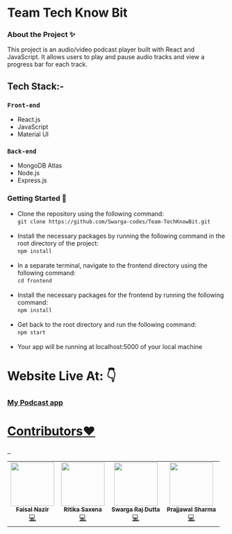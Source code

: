# Team Tech Know Bit

<h3>About the Project ✨</h3>

This project is an audio/video podcast player built with React and JavaScript. It allows users to play and pause audio tracks and view a progress bar for each track.

## Tech Stack:- 
### `Front-end`
* React.js
* JavaScript
* Material UI

### `Back-end`
* MongoDB Atlas
* Node.js
* Express.js


### Getting Started 📑

* Clone the repository using the following command: <br>
``` git clone https://github.com/Swarga-codes/Team-TechKnowBit.git ``` <br><br>
* Install the necessary packages by running the following command in the root directory of the project: <br>
``` npm install ``` <br><br>
* In a separate terminal, navigate to the frontend directory using the following command:  <br>
``` cd frontend ``` <br><br>
* Install the necessary packages for the frontend by running the following command:  <br>
``` npm install ``` <br><br>
* Get back to the root directory and run the following command: <br>
``` npm start ``` <br><br>
* Your app will be running at localhost:5000 of your local machine <br> 

<h1>Website Live At: 👇</h1>

### <a href="https://techknowbit.cyclic.app/"> My Podcast app


<h1>Contributors❤</h1>
<table>
  <tr>
    <td align="center">
            <a href="https://github.com/faisalnazir7">
              <img src="https://avatars.githubusercontent.com/u/76447944?v=4" width="100px" alt=""/><br />
              <sub><b>Faisal Nazir</b></sub>
            </a><br/>
            <a href="https://github.com/faisalnazir7">
                💻
            </a>
          </td>
     <td align="center">
            <a href="https://github.com/Ritika091">
              <img src="https://avatars.githubusercontent.com/u/74368711?v=4" width="100px" alt=""/><br />
              <sub><b>Ritika Saxena</b></sub>
            </a><br/>
            <a href="https://github.com/Ritika091">   
               💻
            </a>
          </td>
    <td align="center">
            <a href="https://github.com/Swarga-codes">
              <img src="https://avatars.githubusercontent.com/u/72154312?s=400&v=4" width="100px" alt=""/><br />
              <sub><b>Swarga Raj Dutta</b></sub>
            </a><br/>
            <a href="https://github.com/Swarga-codes">
                  💻
            </a>
          </td>
     <td align="center">
            <a href="https://github.com/Prajjawal-Sharma">
              <img src="https://avatars.githubusercontent.com/u/73784677?v=4" width="100px" alt=""/><br />
              <sub><b>Prajjawal Sharma</b></sub>
            </a><br/>
            <a href="https://github.com/Prajjawal-Sharma">
                 💻
            </a>
          </td>
  </tr>
</table>
